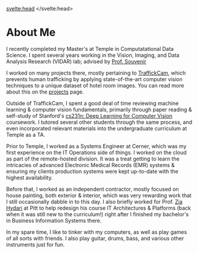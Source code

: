 <svelte:head>
	<title>About</title>
</svelte:head>

# About Me

I recently completed my Master's at Temple in Computatational Data Science. I spent several years working in the Vision, Imaging, and Data Analysis Research (VIDAR) lab; advised by [Prof. Souvenir](https://cis.temple.edu/~souvenir/)

I worked on many projects there, mostly pertaining to [TraffickCam](http://traffickcam.org/about), which prevents human trafficking by applying state-of-the-art computer vision techniques to a unique dataset of hotel room images. You can read more about this on the [projects](/projects) page.

Outside of TraffickCam, I spent a good deal of time reviewing machine learning & computer vision fundamentals, primarily through paper reading & self-study of Stanford's [cs231n: Deep Learning for Computer Vision](http://cs231n.stanford.edu/) coursework. I tutored several other students through the same process, and even incorporated relevant materials into the undergraduate curriculum at Temple as a TA.

Prior to Temple, I worked as a Systems Engineer at Cerner, which was my first experience on the IT Operations side  of things. I worked on the cloud as part of the remote-hosted division. It was a treat getting to learn the intricacies of advanced Electronic Medical Records (EMR) systems & ensuring my clients production systems were kept up-to-date with the highest availability.

Before that, I worked as an independent contractor, mostly focused on house painting, both exterior & interior, which was very rewarding work that I still occasionally dabble in to this day. I also briefly worked for Prof. [Zia Hydari](https://business.pitt.edu/professors/zia-hydari/) at Pitt to help redesign his course IT Architectures & Platforms (back when it was still new to the curriculum!) right after I finished my bachelor's in Business Information Systems there.

In my spare time, I like to tinker with my computers, as well as play games of all sorts with friends. I also play guitar, drums, bass, and various other instruments just for fun.
